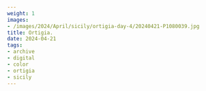 ```yaml
---
weight: 1
images:
- /images/2024/April/sicily/ortigia-day-4/20240421-P1080039.jpg
title: Ortigia.
date: 2024-04-21
tags:
- archive
- digital
- color
- ortigia
- sicily
---
```


